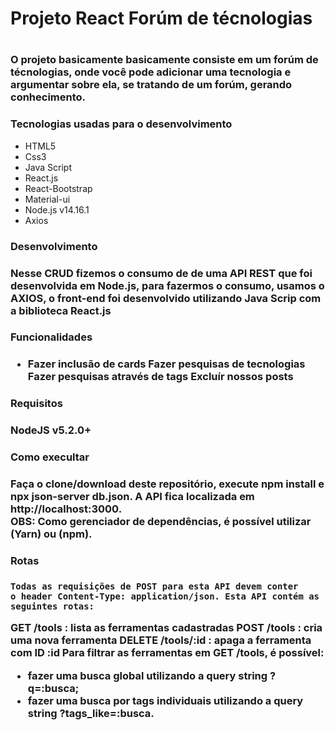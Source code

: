 <h1> Projeto React Forúm de técnologias <h1/>

<h3> O projeto basicamente basicamente consiste em um forúm de técnologias, onde você pode adicionar uma tecnologia e 
  argumentar sobre ela, se tratando de um forúm, gerando conhecimento. <h3/>

<h3>Tecnologias usadas para o desenvolvimento</h3>
  
  * HTML5
  * Css3
  * Java Script
  * React.js
  * React-Bootstrap
  * Material-ui
  * Node.js v14.16.1
  *  Axios
  
  
 <h3>Desenvolvimento<h3/>
  
  <p>Nesse CRUD fizemos o consumo de de uma API REST que foi desenvolvida em Node.js, para fazermos o consumo,
  usamos o AXIOS, o front-end foi desenvolvido utilizando Java Scrip com a biblioteca React.js<p/>
  
 <h3>Funcionalidades<h3/>
    
 + Fazer inclusão de cards
 Fazer pesquisas de tecnologias
 Fazer pesquisas através de tags
 Excluír nossos posts
  
  <h3> Requisitos <h3/>
     
   NodeJS v5.2.0+
     
  <h3> Como execultar <h3/>
    
   <p> Faça o clone/download deste repositório, execute npm install e npx json-server db.json. A API fica localizada em http://localhost:3000.<br>
    OBS: Como gerenciador de dependências, é possível utilizar (Yarn) ou (npm).<p/>
    
 <h3>Rotas<h3/>
    
    Todas as requisições de POST para esta API devem conter
    o header Content-Type: application/json. Esta API contém as seguintes rotas:

GET /tools : lista as ferramentas cadastradas
POST /tools : cria uma nova ferramenta
DELETE /tools/:id : apaga a ferramenta com ID :id
Para filtrar as ferramentas em GET /tools, é possível:

* fazer uma busca global utilizando a query string ?q=:busca;
* fazer uma busca por tags individuais utilizando a query string ?tags_like=:busca.
    
    
    

